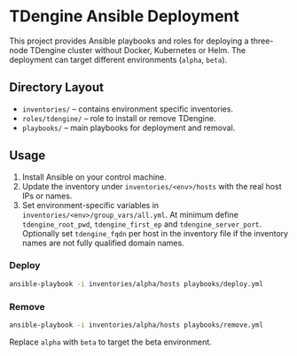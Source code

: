 # TDengine Ansible Deployment

This project provides Ansible playbooks and roles for deploying a three-node TDengine cluster without Docker, Kubernetes or Helm. The deployment can target different environments (`alpha`, `beta`).

## Directory Layout

- `inventories/` – contains environment specific inventories.
- `roles/tdengine/` – role to install or remove TDengine.
- `playbooks/` – main playbooks for deployment and removal.

## Usage

1. Install Ansible on your control machine.
2. Update the inventory under `inventories/<env>/hosts` with the real host IPs or names.
3. Set environment-specific variables in `inventories/<env>/group_vars/all.yml`.
   At minimum define `tdengine_root_pwd`, `tdengine_first_ep` and
   `tdengine_server_port`. Optionally set `tdengine_fqdn` per host in the
   inventory file if the inventory names are not fully qualified domain names.

### Deploy

```bash
ansible-playbook -i inventories/alpha/hosts playbooks/deploy.yml
```

### Remove

```bash
ansible-playbook -i inventories/alpha/hosts playbooks/remove.yml
```

Replace `alpha` with `beta` to target the beta environment.
